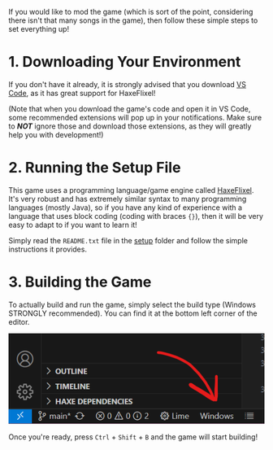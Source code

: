If you would like to mod the game (which is sort of the point, considering there isn't
that many songs in the game), then follow these simple steps to set everything up!

# 1. Downloading Your Environment

If you don't have it already, it is strongly advised that you download [VS Code](https://code.visualstudio.com/), as 
it has great support for HaxeFlixel!

(Note that when you download the game's code and open it in VS Code, some recommended extensions will pop up in
your notifications. Make sure to ***NOT*** ignore those and download those extensions, as 
they will greatly help you with development!)

# 2. Running the Setup File

This game uses a programming language/game engine called [HaxeFlixel](https://haxeflixel.com/).
It's very robust and has extremely similar syntax to many programming languages (mostly Java), so
if you have any kind of experience with a language that uses block coding (coding with braces `{}`), 
then it will be very easy to adapt to if you want to learn it!

Simply read the `README.txt` file in the [setup](setup/README.txt) folder and follow the simple instructions it provides.

# 3. Building the Game

To actually build and run the game, simply select the 
build type (Windows STRONGLY recommended). You can find it at the bottom left
corner of the editor.

![Build Type Location](docs/build-type-loc.png/)

Once you're ready, press `Ctrl` + `Shift` + `B` and the game will start building!
